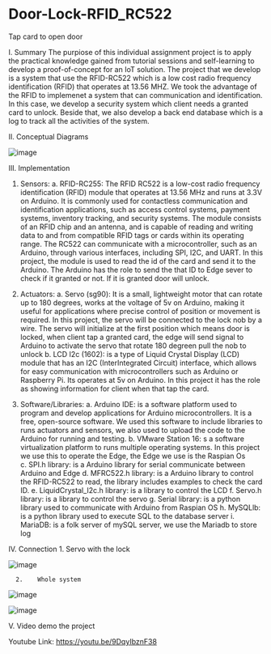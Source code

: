 # Door-Lock-RFID_RC522
Tap card to open door

I. Summary
The purpiose of this individual assignment project is to apply the practical knowledge gained from tutorial 
sessions and self-learning to develop a proof-of-concept for an IoT solution. The project that we develop is a 
system that use the RFID-RC522 which is a low cost radio frequency identification (RFID) that operates at 
13.56 MHZ. We took the advantage of the RFID to implemenet a system that can communication and 
identification. In this case, we develop a security system which client needs a granted card to unlock. Beside 
that, we also develop a back end database which is a log to track all the activities of the system.

II. Conceptual Diagrams

![image](https://user-images.githubusercontent.com/114500456/232436094-a1b841dd-6d2f-4849-9689-bfc2122c1c66.png)

III.	Implementation 
1.	Sensors: 
    a.	RFID-RC255: The RFID RC522 is a low-cost radio frequency identification (RFID) module that operates at 13.56 MHz and runs at 3.3V on Arduino.  It is commonly used for contactless communication and identification applications, such as access control systems, payment systems, inventory tracking, and security systems. The module consists of an RFID chip and an antenna, and is capable of reading and writing data to and from compatible RFID tags or cards within its operating range. The RC522 can communicate with a microcontroller, such as an Arduino, through various interfaces, including SPI, I2C, and UART. In this project, the module is used to read the id of the card and send it to the Arduino. The Arduino has the role to send the that ID to Edge sever to check if it granted or not. If it is granted door will unlock. 
2.	Actuators: 
    a.	Servo (sg90): It is a small, lightweight motor that can rotate up to 180 degrees, works at the voltage of 5v on Arduino, making it useful for applications where precise control of position or movement is required. In this project, the servo will be connected to the lock nob by a wire. The servo will initialize at the first position which means door is locked, when client tap a granted card, the edge will send signal to Arduino to activate the servo that rotate 180 degreen pull the nob to unlock 
    b.	LCD I2c (1602):  is a type of Liquid Crystal Display (LCD) module that has an I2C (InterIntegrated Circuit) interface, which allows for easy communication with microcontrollers such as Arduino or Raspberry Pi. Its operates at 5v on Arduino. In this project it has the role as showing information for client when that tap the card. 
 
3.	Software/Libraries: 
    a.	Arduino IDE: is a software platform used to program and develop applications for Arduino microcontrollers. It is a free, open-source software. We used this software to include libraries to runs actuators and sensors, we also used to upload the code to the Arduino for running and testing. 
    b.	VMware Station 16: s a software virtualization platform to runs multiple operating systems. In this project we use this to operate the Edge, the Edge we use is the Raspian Os  
    c.	SPI.h library: is a Arduino library for serial communicate between Arduino and Edge 
    d.	MFRC522.h library: is a Arduino library to control the RFID-RC522 to read, the library includes examples to check the card ID. 
    e.	LiquidCrystal_I2c.h library: is a library to control the LCD 
    f.	Servo.h library: is a library to control the servo 
    g.	Serial library: is a python library used to communicate with Arduino from Raspian OS 
    h.	MySQLlb: is a python library used to execute SQL to the database server 
    i.	MariaDB: is a folk server of mySQL server, we use the Mariadb to store log  
    
IV.	Connection 
      1.	Servo with the lock  
      
![image](https://user-images.githubusercontent.com/114500456/232436445-b6c90d9b-1897-4d1f-a59b-fc30e249a941.png)

      2.	Whole system   
      
![image](https://user-images.githubusercontent.com/114500456/232436650-b1d2923c-88ce-449b-b00b-21c298806504.png)

![image](https://user-images.githubusercontent.com/114500456/232436714-5d8e0d6b-927a-4dbc-be3b-060ede7bb7d3.png)


V.	Video demo the project 

Youtube Link:  https://youtu.be/9DqyIbznF38 






